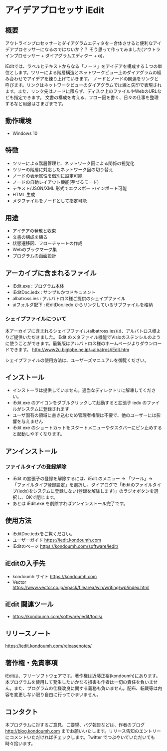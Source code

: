 アイデアプロセッサ iEdit
====================================================
## 概要
アウトラインプロセッサーとダイアグラムエディタをー合体させると便利なアイデアプロセッサーになるのではないか？？ そう思って作ってみました(アウトラインプロセッサー + ダイアグラムエディター + α)。

iEditでは、ラベルとテキストからなる「ノード」をアイデアを構成する１つの単位とします。ツリーによる階層構造とネットワークビュー上のダイアグラムの組み合わせでアイデアを練り上げていきます。
ノードとノードの関連をリンクと呼びます。リンクはネットワークビューのダイアグラムでは線と矢印で表現されます。また、リンク先はノードに限らず、ディスク上のファイルやWebのURLなども指定できます。
文書の構成を考える、フロー図を書く、日々の仕事を整理するなど用途はさまざまです。

## 動作環境
- Windows 10

## 特徴
- ツリーによる階層管理と、ネットワーク図による関係の視覚化
- ツリーの階層に対応したネットワーク図の切り替え
- ノードの表示属性を個別に設定可能
- ノードの自動レイアウト機能(芋づるモード)
- テキスト/JSON/XML 形式でエクスポート/インポート可能
- HTML 生成
- メタファイルをノードとして指定可能

## 用途
- アイデアの発散と収束
- 文書の構成を練る
- 状態遷移図、フローチャートの作成
- Webのブックマーク集
- プログラムの画面設計

## アーカイブに含まれるファイル
- iEdit.exe : プログラム本体
- iEditDoc.iedx  : サンプルかつドキュメント
- albatross.ies : アルバトロス様ご提供のシェイプファイル
- uiフォルダ配下 : iEditDoc.iedx からリンクしているサブファイルを格納

### シェイプファイルについて
本アーカイブに含まれるシェイプファイル(albatross.ies)は、アルバトロス様よりご提供いただきました。iEdit のメタファイル機能でVisioのステンシルのように使うことができます。最新版はアルバトロス様のホームページよりダウンロードできます。 http://www2u.biglobe.ne.jp/~albatros/iEdit.htm

シェイプファイルの使用方法は、ユーザーズマニュアルを御覧ください。

## インストール
- インストーラは提供していません。適当なディレクトリに解凍してください。
- iEdit.exe のアイコンをダブルクリックして起動すると拡張子 iedx のファイルがシステムに登録されます
- ユーザ固有の領域に書き込むため管理者権限は不要で、他のユーザーには影響を与えません
- iEdit.exe のショートカットをスタートメニューやタスクバーにピン止めすると起動しやすくなります。

## アンインストール
### ファイルタイプの登録解除
- iEdit の拡張子の登録を解除するには、iEdit のメニュー → 「ツール」→ 「ファイルタイプ登録設定」を選択し、ダイアログで「iEditのファイルタイプ(iedx)をシステムに登録しない(登録を解除します)」のラジオボタンを選択し、OKで閉じます。
- あとは iEdit.exe を削除すればアンインストール完了です。

## 使用方法
- iEditDoc.iedxをご覧ください。
- ユーザーガイド https://iedit.kondoumh.com
- iEditのページ https://kondoumh.com/software/iedit/

## iEditの入手先
- kondoumh サイト https://kondoumh.com
- Vector https://www.vector.co.jp/vpack/filearea/win/writing/wp/index.html

## iEdit 関連ツール
- https://kondoumh.com/software/iedit/tools/

## リリースノート
https://iedit.kondoumh.com/releasenotes/

## 著作権・免責事項
iEditは、フリーソフトウェアです。著作権は近藤正裕(kondoumh)にあります。本プログラムを使用して発生したいかなる損害も作者は一切の責任を負いません。また、プログラムの仕様改良に関する義務も負いません。配布、転載等は内容を変更しない限り自由に行ってかまいません。

## コンタクト
本プログラムに対するご意見、ご要望、バグ報告などは、作者のブログ http://blog.kondoumh.com までお願いいたします。リリース告知のエントリーにコメントいただければチェックします。Twitter でつぶやいていただいても時々拾います。
